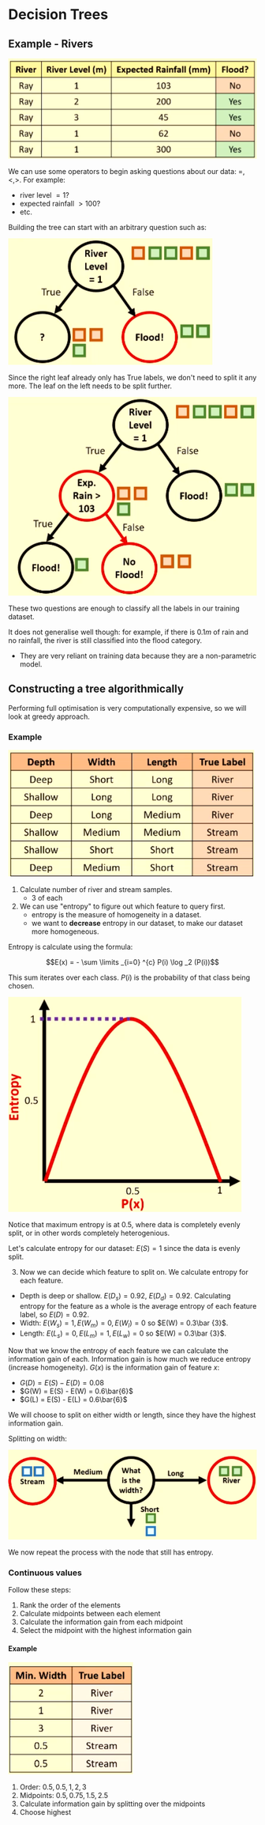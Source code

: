 # Decision Trees

## Example - Rivers

![](assets/2024-10-16-18-01-25.png)

We can use some operators to begin asking questions about our data: $=,<,>$. For example:
- river level $= 1$?
- expected rainfall $> 100$?
- etc.

Building the tree can start with an arbitrary question such as:

![](assets/2024-10-16-18-04-16.png)

Since the right leaf already only has True labels, we don't need to split it any more. The leaf on the left needs to be split further.

![](assets/2024-10-16-18-05-05.png)

These two questions are enough to classify all the labels in our training dataset. 

It does not generalise well though: for example, if there is $0.1m$ of rain and no rainfall, the river is still classified into the flood category. 
- They are very reliant on training data because they are a non-parametric model.

## Constructing a tree algorithmically

Performing full optimisation is very computationally expensive, so we will look at greedy approach.

### Example

![](assets/2024-10-16-18-10-06.png)

1. Calculate number of river and stream samples.
    - 3 of each
2. We can use "entropy" to figure out which feature to query first.
    - entropy is the measure of homogeneity in a dataset. 
    - we want to **decrease** entropy in our dataset, to make our dataset more homogeneous.

Entropy is calculate using the formula:

$$E(x) = - \sum \limits _{i=0} ^{c} P(i) \log _2 (P(i))$$

This sum iterates over each class. $P(i)$ is the probability of that class being chosen. 

![](assets/2024-10-16-18-14-34.png)

Notice that maximum entropy is at $0.5$, where data is completely evenly split, or in other words completely heterogenious.

Let's calculate entropy for our dataset: $E(S) = 1$ since the data is evenly split.

3. Now we can decide which feature to split on. We calculate entropy for each feature. 
- Depth is deep or shallow. $E(D_s) = 0.92$, $E(D_d) = 0.92$. Calculating entropy for the feature as a whole is the average entropy of each feature label, so $E(D) = 0.92$.
- Width: $E(W_s) = 1, E(W_m) = 0, E(W_l) = 0$ so $E(W) = 0.3\bar {3}$.
- Length: $E(L_s) = 0, E(L_m) = 1, E(L_w) = 0$ so $E(W) = 0.3\bar {3}$.

Now that we know the entropy of each feature we can calculate the information gain of each. Information gain is how much we reduce entropy (increase homogeneity). $G(x)$ is the information gain of feature $x$:

- $G(D) = E(S) - E(D) = 0.08$
- $G(W) = E(S) - E(W) = 0.6\bar{6}$
- $G(L) = E(S) - E(L) = 0.6\bar{6}$

We will choose to split on either width or length, since they have the highest information gain. 

Splitting on width:

![](assets/2024-10-16-18-25-27.png)

We now repeat the process with the node that still has entropy. 

### Continuous values

Follow these steps:
1. Rank the order of the elements 
2. Calculate midpoints between each element
3. Calculate the information gain from each midpoint
4. Select the midpoint with the highest information gain

#### Example

![](assets/2024-10-16-18-33-00.png)

1. Order: $0.5, 0.5, 1, 2, 3$
2. Midpoints: $0.5, 0.75, 1.5, 2.5$
3. Calculate information gain by splitting over the midpoints
4. Choose highest

